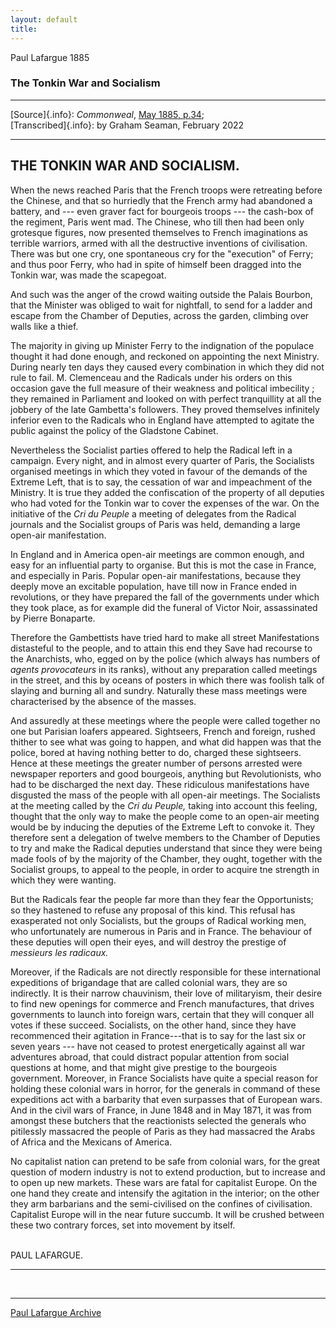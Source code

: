 ```yaml
---
layout: default
title: 
---
```

Paul Lafargue 1885

### The Tonkin War and Socialism

------------------------------------------------------------------------

[Source]{.info}: *Commonweal*, [May 1885,
p.34](../../../../history/international/social-democracy/commonweal/1885/commonweal_1885_05_v1_n4.pdf);\
[Transcribed]{.info}: by Graham Seaman, February 2022

------------------------------------------------------------------------

## THE TONKIN WAR AND SOCIALISM.

When the news reached Paris that the French troops were retreating
before the Chinese, and that so hurriedly that the French army had
abandoned a battery, and --- even graver fact for bourgeois troops ---
the cash-box of the regiment, Paris went mad. The Chinese, who till then
had been only grotesque figures, now presented themselves to French
imaginations as terrible warriors, armed with all the destructive
inventions of civilisation. There was but one cry, one spontaneous cry
for the \"execution\" of Ferry; and thus poor Ferry, who had in spite of
himself been dragged into the Tonkin war, was made the scapegoat.

And such was the anger of the crowd waiting outside the Palais Bourbon,
that the Minister was obliged to wait for nightfall, to send for a
ladder and escape from the Chamber of Deputies, across the garden,
climbing over walls like a thief.

The majority in giving up Minister Ferry to the indignation of the
populace thought it had done enough, and reckoned on appointing the next
Ministry. During nearly ten days they caused every combination in which
they did not rule to fail. M. Clemenceau and the Radicals under his
orders on this occasion gave the full measure of their weakness and
political imbecility ; they remained in Parliament and looked on with
perfect tranquillity at all the jobbery of the late Gambetta\'s
followers. They proved themselves infinitely inferior even to the
Radicals who in England have attempted to agitate the public against the
policy of the Gladstone Cabinet.

Nevertheless the Socialist parties offered to help the Radical left in a
campaign. Every night, and in almost every quarter of Paris, the
Socialists organised meetings in which they voted in favour of the
demands of the Extreme Left, that is to say, the cessation of war and
impeachment of the Ministry. It is true they added the confiscation of
the property of all deputies who had voted for the Tonkin war to cover
the expenses of the war. On the initiative of the *Cri du Peuple* a
meeting of delegates from the Radical journals and the Socialist groups
of Paris was held, demanding a large open-air manifestation.

In England and in America open-air meetings are common enough, and easy
for an influential party to organise. But this is mot the case in
France, and especially in Paris. Popular open-air manifestations,
because they deeply move an excitable population, have till now in
France ended in revolutions, or they have prepared the fall of the
governments under which they took place, as for example did the funeral
of Victor Noir, assassinated by Pierre Bonaparte.

Therefore the Gambettists have tried hard to make all street
Manifestations distasteful to the people, and to attain this end they
Save had recourse to the Anarchists, who, egged on by the police (which
always has numbers of *agents provocateurs* in its ranks), without any
preparation called meetings in the street, and this by oceans of posters
in which there was foolish talk of slaying and burning all and sundry.
Naturally these mass meetings were characterised by the absence of the
masses.

And assuredly at these meetings where the people were called together no
one but Parisian loafers appeared. Sightseers, French and foreign,
rushed thither to see what was going to happen, and what did happen was
that the police, bored at having nothing better to do, charged these
sightseers. Hence at these meetings the greater number of persons
arrested were newspaper reporters and good bourgeois, anything but
Revolutionists, who had to be discharged the next day. These ridiculous
manifestations have disgusted the mass of the people with all open-air
meetings. The Socialists at the meeting called by the *Cri du Peuple,*
taking into account this feeling, thought that the only way to make the
people come to an open-air meeting would be by inducing the deputies of
the Extreme Left to convoke it. They therefore sent a delegation of
twelve members to the Chamber of Deputies to try and make the Radical
deputies understand that since they were being made fools of by the
majority of the Chamber, they ought, together with the Socialist groups,
to appeal to the people, in order to acquire tne strength in which they
were wanting.

But the Radicals fear the people far more than they fear the
Opportunists; so they hastened to refuse any proposal of this kind. This
refusal has exasperated not only Socialists, but the groups of Radical
working men, who unfortunately are numerous in Paris and in France. The
behaviour of these deputies will open their eyes, and will destroy the
prestige of *messieurs les radicaux.*

Moreover, if the Radicals are not directly responsible for these
international expeditions of brigandage that are called colonial wars,
they are so indirectly. It is their narrow chauvinism, their love of
militaryism, their desire to find new openings for commerce and French
manufactures, that drives governments to launch into foreign wars,
certain that they will conquer all votes if these succeed. Socialists,
on the other hand, since they have recommenced their agitation in
France---that is to say for the last six or seven years --- have not
ceased to protest energetically against all war adventures abroad, that
could distract popular attention from social questions at home, and that
might give prestige to the bourgeois government. Moreover, in France
Socialists have quite a special reason for holding these colonial wars
in horror, for the generals in command of these expeditions act with a
barbarity that even surpasses that of European wars. And in the civil
wars of France, in June 1848 and in May 1871, it was from amongst these
butchers that the reactionists selected the generals who pitilessly
massacred the people of Paris as they had massacred the Arabs of Africa
and the Mexicans of America.

No capitalist nation can pretend to be safe from colonial wars, for the
great question of modern industry is not to extend production, but to
increase and to open up new markets. These wars are fatal for capitalist
Europe. On the one hand they create and intensify the agitation in the
interior; on the other they arm barbarians and the semi-civilised on the
confines of civilisation. Capitalist Europe will in the near future
succumb. It will be crushed between these two contrary forces, set into
movement by itself.

\
PAUL LAFARGUE.

------------------------------------------------------------------------

 

------------------------------------------------------------------------

[Paul Lafargue Archive](../../index.htm)

